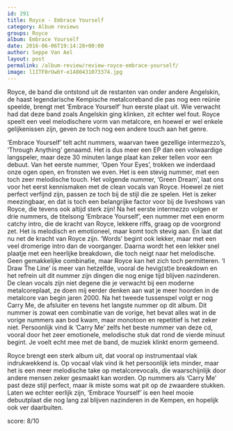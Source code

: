 ```yaml
---
id: 291
title: Royce - Embrace Yourself
category: Album reviews
groups: Royce
album: Embrace Yourself
date: 2016-06-06T19:14:28+00:00
author: Seppe Van Ael
layout: post
permalink: /album-review/review-royce-embrace-yourself/
image: l1ITF0rUwbY-e1480431073374.jpg
---
```

Royce, de band die ontstond uit de restanten van onder andere Angelskin, de haast legendarische Kempische metalcoreband die pas nog een reünie speelde, brengt met ‘Embrace Yourself’ hun eerste plaat uit. Wie verwacht had dat deze band zoals Angelskin ging klinken, zit echter wel fout. Royce speelt een veel melodischere vorm van metalcore, en hoewel er wel enkele gelijkenissen zijn, geven ze toch nog een andere touch aan het genre.

‘Embrace Yourself’ telt acht nummers, waarvan twee gezellige intermezzo’s, ‘Through Anything’ genaamd. Het is dus meer een EP dan een volwaardige langspeler, maar deze 30 minuten lange plaat kan zeker tellen voor een debuut. Van het eerste nummer, ‘Open Your Eyes’, trokken we inderdaad onze ogen open, en fronsten we even. Het is een stevig nummer, met een toch zeer melodische touch. Het volgende nummer, ‘Green Dream’, laat ons voor het eerst kennismaken met de clean vocals van Royce. Hoewel ze niet perfect verfijnd zijn, passen ze toch bij de stijl die ze spelen. Het is zeker meezingbaar, en dat is toch een belangrijke factor voor bij de liveshows van Royce, die tevens ook altijd sterk zijn! Na het eerste intermezzo volgen er drie nummers, de titelsong ‘Embrace Yourself’, een nummer met een enorm catchy intro, die de kracht van Royce, lekkere riffs, graag op de voorgrond zet. Het is melodisch en emotioneel, maar komt toch stevig aan. En laat dat nu net de kracht van Royce zijn. ‘Words’ begint ook lekker, maar met een veel dromerige intro dan de voorganger. Daarna wordt het een lekker snel plaatje met een heerlijke breakdown, die toch neigt naar het melodische. Geen gemakkelijke combinatie, maar Royce kan het zich toch permitteren. ‘I Draw The Line’ is meer van hetzelfde, vooral de hevig(st)e breakdown en het refrein uit dit nummer zijn dingen die nog enige tijd blijven nazinderen. De clean vocals zijn niet degene die je verwacht bij een moderne metalcoreplaat, ze doen mij eerder denken aan wat je meer hoorden in de metalcore van begin jaren 2000. Na het tweede tussenspel volgt er nog Carry Me, de afsluiter en tevens het langste nummer op dit album. Dit nummer is zowat een combinatie van de vorige, het bevat alles wat in de vorige nummers aan bod kwam, maar monotoon en repetitief is het zeker niet. Persoonlijk vind ik ‘Carry Me’ zelfs het beste nummer van deze cd, vooral door het zeer emotionele, melodische stuk dat rond de vierde minuut begint. Je voelt echt mee met de band, de muziek klinkt enorm gemeend.

Royce brengt een sterk album uit, dat vooral op instrumentaal vlak indrukwekkend is. Op vocaal vlak vind ik het persoonlijk iets minder, maar het is een meer melodische take op metalcorevocals, die waarschijnlijk door andere mensen zeker gesmaakt kan worden. Op nummers als ‘Carry Me’ past deze stijl perfect, maar ik miste soms wat pit op de zwaardere stukken. Laten we echter eerlijk zijn, ‘Embrace Yourself’ is een heel mooie debuutplaat die nog lang zal blijven nazinderen in de Kempen, en hopelijk ook ver daarbuiten.

score: 8/10